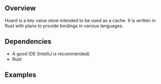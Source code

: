 ## Overview
Hoard is a key value store intended to be used as a cache. 
It is written in Rust with plans to provide bindings in various languages.

## Dependencies
* A good IDE (IntelliJ is recommended)
* Rust

## Examples
